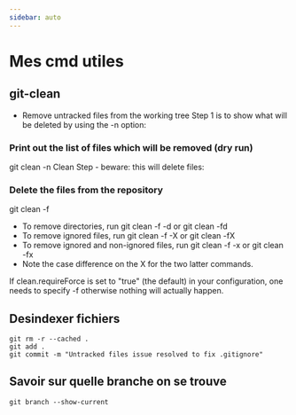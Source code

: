 ```yaml
---
sidebar: auto
---
```

# Mes cmd utiles

## git-clean 
- Remove untracked files from the working tree
Step 1 is to show what will be deleted by using the -n option:

### Print out the list of files which will be removed (dry run)
git clean -n
Clean Step - beware: this will delete files:

### Delete the files from the repository
git clean -f

- To remove directories, run git clean -f -d or git clean -fd
- To remove ignored files, run git clean -f -X or git clean -fX
- To remove ignored and non-ignored files, run git clean -f -x or git clean -fx
- Note the case difference on the X for the two latter commands.

If clean.requireForce is set to "true" (the default) in your configuration, one needs to specify -f otherwise nothing will actually happen.

## Desindexer fichiers 

```
git rm -r --cached .
git add .
git commit -m "Untracked files issue resolved to fix .gitignore"
```
## Savoir sur quelle branche on se trouve


```
git branch --show-current
```